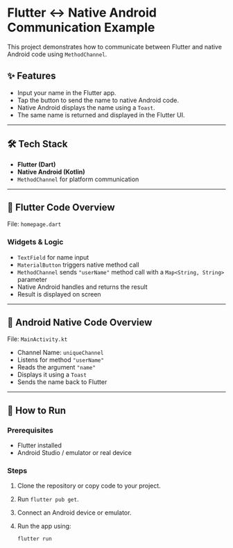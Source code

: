 # Flutter ↔ Native Android Communication Example

This project demonstrates how to communicate between Flutter and native Android code using `MethodChannel`.

## ✨ Features

- Input your name in the Flutter app.
- Tap the button to send the name to native Android code.
- Native Android displays the name using a `Toast`.
- The same name is returned and displayed in the Flutter UI.

---

## 🛠️ Tech Stack

- **Flutter (Dart)**
- **Native Android (Kotlin)**
- `MethodChannel` for platform communication

---

## 📱 Flutter Code Overview

File: `homepage.dart`

### Widgets & Logic

- `TextField` for name input
- `MaterialButton` triggers native method call
- `MethodChannel` sends `"userName"` method call with a `Map<String, String>` parameter
- Native Android handles and returns the result
- Result is displayed on screen

---

## 🤖 Android Native Code Overview

File: `MainActivity.kt`

- Channel Name: `uniqueChannel`
- Listens for method `"userName"`
- Reads the argument `"name"`
- Displays it using a `Toast`
- Sends the name back to Flutter

---

## 🚀 How to Run

### Prerequisites

- Flutter installed
- Android Studio / emulator or real device

### Steps

1. Clone the repository or copy code to your project.
2. Run `flutter pub get`.
3. Connect an Android device or emulator.
4. Run the app using:

   ```bash
   flutter run
